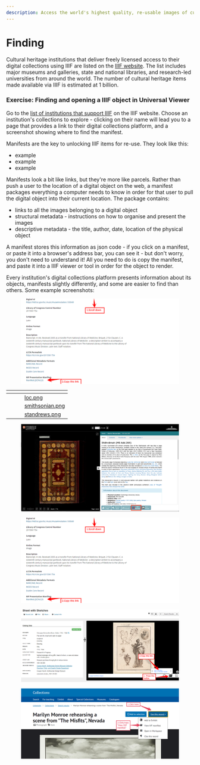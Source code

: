 ```yaml
---
description: Access the world's highest quality, re-usable images of cultural heritage
---
```


# Finding

Cultural heritage institutions that deliver freely licensed access to their digital collections using IIIF are listed on the [IIIF website](https://iiif.io/guides/finding\_resources/). The list includes major museums and galleries, state and national libraries, and research-led universities from around the world. The number of cultural heritage items made available via IIIF is estimated at 1 billion.

### Exercise: Finding and opening a IIIF object in Universal Viewer

Go to the [list of institutions that support IIIF](https://iiif.io/guides/finding\_resources/) on the IIIF website. Choose an institution's collections to explore - clicking on their name will lead you to a page that provides a link to their digital collections platform, and a screenshot showing where to find the manifest.

Manifests are the key to unlocking IIIF items for re-use. They look like this:

* example
* example
* example

Manifests look a bit like links, but they're more like parcels. Rather than push a user to the location of a digital object on the web, a manifest packages everything a computer needs to know in order for that user to pull the digital object into their current location. The package contains:

* links to all the images belonging to a digital object
* structural metadata - instructions on how to organise and present the images
* descriptive metadata - the title, author, date, location of the physical object

A manifest stores this information as json code - if you click on a manifest, or paste it into a browser's address bar, you can see it - but don't worry, you don't need to understand it! All you need to do is copy the manifest, and paste it into a IIIF viewer or tool in order for the object to render.

Every institution's digital collections platform presents information about its objects, manifests slightly differently, and some are easier to find than others. Some example screenshots:

<figure><img src="../.gitbook/assets/loc.png" alt=""><figcaption></figcaption></figure>

<table data-column-title-hidden data-view="cards" data-full-width="true"><thead><tr><th></th><th data-hidden></th><th data-hidden></th><th data-hidden data-card-cover data-type="files"></th></tr></thead><tbody><tr><td></td><td></td><td></td><td><a href="../.gitbook/assets/loc.png">loc.png</a></td></tr><tr><td></td><td></td><td></td><td><a href="../.gitbook/assets/smithsonian.png">smithsonian.png</a></td></tr><tr><td></td><td></td><td></td><td><a href="../.gitbook/assets/standrews.png">standrews.png</a></td></tr></tbody></table>



<div>

<figure><img src="../.gitbook/assets/cam.png" alt=""><figcaption></figcaption></figure>

 

<figure><img src="../.gitbook/assets/loc.png" alt=""><figcaption></figcaption></figure>

 

<figure><img src="../.gitbook/assets/smithsonian.png" alt=""><figcaption></figcaption></figure>

 

<figure><img src="../.gitbook/assets/standrews.png" alt=""><figcaption></figcaption></figure>

</div>
